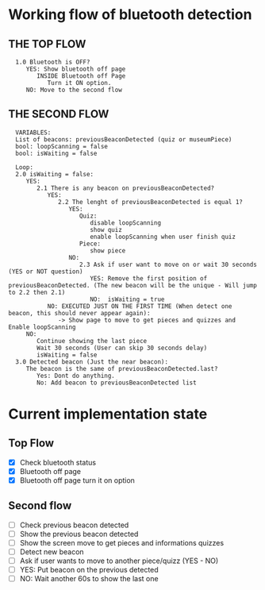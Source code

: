 # Working flow of bluetooth detection

## THE TOP FLOW

      1.0 Bluetooth is OFF?
         YES: Show bluetooth off page
            INSIDE Bluetooth off Page
               Turn it ON option.
         NO: Move to the second flow

## THE SECOND FLOW

      VARIABLES:
      List of beacons: previousBeaconDetected (quiz or museumPiece)
      bool: loopScanning = false
      bool: isWaiting = false

      Loop:
      2.0 isWaiting = false:
         YES:
            2.1 There is any beacon on previousBeaconDetected?
               YES:
                  2.2 The lenght of previousBeaconDetected is equal 1?
                     YES:
                        Quiz:
                           disable loopScanning
                           show quiz
                           enable loopScanning when user finish quiz
                        Piece:
                           show piece
                     NO:
                        2.3 Ask if user want to move on or wait 30 seconds (YES or NOT question)
                           YES: Remove the first position of previousBeaconDetected. (The new beacon will be the unique - Will jump to 2.2 then 2.1)
                           NO:  isWaiting = true
               NO: EXECUTED JUST ON THE FIRST TIME (When detect one beacon, this should never appear again):
                  -> Show page to move to get pieces and quizzes and Enable loopScanning
         NO:
            Continue showing the last piece
            Wait 30 seconds (User can skip 30 seconds delay)
            isWaiting = false
      3.0 Detected beacon (Just the near beacon):
         The beacon is the same of previousBeaconDetected.last?
            Yes: Dont do anything.
            No: Add beacon to previousBeaconDetected list

# Current implementation state

## Top Flow

- [x] Check bluetooth status
- [x] Bluetooth off page
- [x] Bluetooth off page turn it on option

## Second flow

- [ ] Check previous beacon detected
- [ ] Show the previous beacon detected
- [ ] Show the screen move to get pieces and informations quizzes
- [ ] Detect new beacon
- [ ] Ask if user wants to move to another piece/quizz (YES - NO)
- [ ] YES: Put beacon on the previous detected
- [ ] NO: Wait another 60s to show the last one
